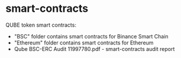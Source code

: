 # smart-contracts
QUBE token smart contracts:
 - "BSC" folder contains smart contracts for Binance Smart Chain
 - "Ethereum" folder contains smart contracts for Ethereum
 - Qube BSC-ERC Audit 11997780.pdf - smart-contracts audit report
